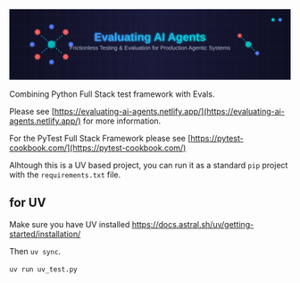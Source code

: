 
<div style="display: flex; justify-content: center;">
  <img src="ai_eval_banner.svg" >
</div>
<br>
Combining Python Full Stack test framework with Evals.

Please see [https://evaluating-ai-agents.netlify.app/](https://evaluating-ai-agents.netlify.app/) for more information.

For the PyTest Full Stack Framework please see [https://pytest-cookbook.com/](https://pytest-cookbook.com/)

Alhtough this is a UV based project, you can run it as a standard `pip` project with the `requirements.txt` file.

## for UV

Make sure you have UV installed https://docs.astral.sh/uv/getting-started/installation/

Then `uv sync`.

`uv run uv_test.py`

